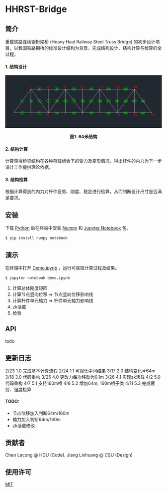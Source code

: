 # HHRST-Bridge 

## 简介
重载铁路连续钢桁梁桥 (Heavy Haul Railway Steel Truss Bridge) 的初步设计项目，以我国铁路钢桥的标准设计结构为背景，完成结构设计、结构计算与检算的全过程。
#### 1. 结构设计
![64米结构](64m.png)

<center><b>图1. 64米结构</b></center>



#### 2. 结构计算  
计算获得桥梁结构在各种荷载组合下的受力及变形情况，得出杆件的内力为下一步设计工作提供理论依据。
#### 3. 结构检算 
根据计算得到的内力对杆件疲劳、刚度、稳定进行检算，从而判断设计尺寸是否满足要求。  



## 安装
下载 [Python](https://www.python.org/) 后在终端中安装 [Numpy](https://www.numpy.org.cn/) 和 [Jupyter Notebook](https://jupyter.org/) 包。  
```sh 
$ pip install numpy notebook
```



## 演示
在终端中打开 [Demo.ipynb](Demo-v5.2.ipynb) ，运行可获取计算过程及结果。
```sh 
$ jupyter notebook demo.ipynb
```

1. 计算总体刚度矩阵
2. 计算节点竖向位移 => 节点竖向位移影响线
3. 计算杆件单元轴力 => 杆件单元轴力影响线
4. zk活载
5. 检验
  



## API

todo



## 更新日志

2/23 1.0 完成基本计算流程
2/24 1.1 可视化中间结果
3/17 2.0 结构变化=>64m
3/18 3.0 代码重构
3/25 4.0 更改力每次移动为0.1m
3/26 4.1 实现zk活载
4/2  5.0 代码重构
4/7  5.1 支持160m桥
4/8  5.2 增加64m, 160m桥子类
4/11 5.3 完成疲劳、强度检算 

#### TODO:

- 节点位移加入判断64m/160m
- 轴力加入判断64m/160m
- zk活载修改





## 贡献者

Chen Lecong @ HDU (Code), Jiang Linhuang @ CSU (Design)



## 使用许可

[MIT](LICENSE)
